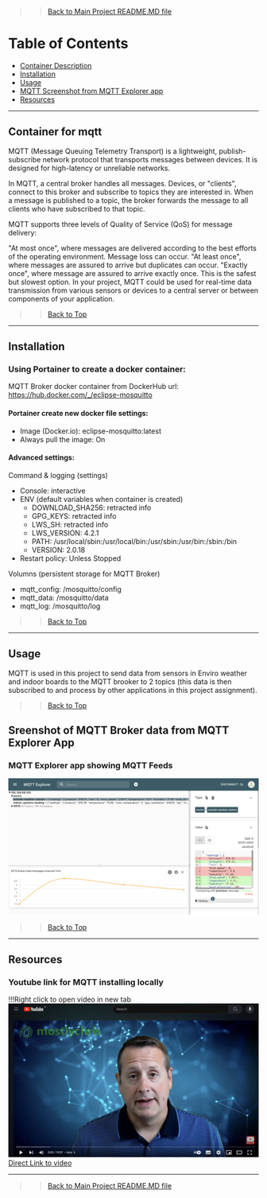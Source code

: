 >> [Back to Main Project README.MD file](../README.md)

# Table of Contents

- [Container Description](#Container-for-mqtt)
- [Installation](#installation)
- [Usage](#usage)
- [MQTT Screenshot from MQTT Explorer app](#Sreenshot-of-MQTT-Broker-data-from-MQTT-Explorer-App)
- [Resources](#resources)

---

## Container for mqtt

MQTT (Message Queuing Telemetry Transport) is a lightweight, publish-subscribe network protocol that transports messages between devices. It is designed for high-latency or unreliable networks.

In MQTT, a central broker handles all messages. Devices, or "clients", connect to this broker and subscribe to topics they are interested in. When a message is published to a topic, the broker forwards the message to all clients who have subscribed to that topic.

MQTT supports three levels of Quality of Service (QoS) for message delivery:

"At most once", where messages are delivered according to the best efforts of the operating environment. Message loss can occur.
"At least once", where messages are assured to arrive but duplicates can occur.
"Exactly once", where message are assured to arrive exactly once. This is the safest but slowest option.
In your project, MQTT could be used for real-time data transmission from various sensors or devices to a central server or between components of your application.

>> [Back to Top](#Table-of-Contents)

---

## Installation

### Using Portainer to create a docker container:
MQTT Broker docker container from DockerHub url: https://hub.docker.com/_/eclipse-mosquitto

#### Portainer create new docker file settings:

- Image (Docker.io): eclipse-mosquitto:latest
- Always pull the image: On

#### Advanced settings:

Command & logging (settings)
- Console: interactive
- ENV (default variables when container is created)
    - DOWNLOAD_SHA256: retracted info
    - GPG_KEYS: retracted info
    - LWS_SH: retracted info
    - LWS_VERSION: 4.2.1
    - PATH: /usr/local/sbin:/usr/local/bin:/usr/sbin:/usr/bin:/sbin:/bin
    - VERSION: 2.0.18
- Restart policy: Unless Stopped

Volumns (persistent storage for MQTT Broker)
- mqtt_config: /mosquitto/config
- mqtt_data: /mosquitto/data
- mqtt_log: /mosquitto/log

>> [Back to Top](#Table-of-Contents)

---

## Usage

MQTT is used in this project to send data from sensors in Enviro weather and indoor boards to the MQTT brooker to 2 topics (this data is then subscribed to and process by other applications in this project assignment).

>> [Back to Top](#Table-of-Contents)

## Sreenshot of MQTT Broker data from MQTT Explorer App

### MQTT Explorer app showing MQTT Feeds
![MQTT Broker screenshot](../image-assets/readme-images/mqtt-explorer.png)

>> [Back to Top](#Table-of-Contents)


---

## Resources

### Youtube link for MQTT installing locally
!!!Right click to open video in new tab
[![](../image-assets/readme-images/mqtt-locally-youtube.png)](https://youtu.be/juSoczXtlxA?feature=shared)
[Direct Link to video](https://youtu.be/juSoczXtlxA?feature=shared)

--- 

>> [Back to Main Project README.MD file](../README.md)